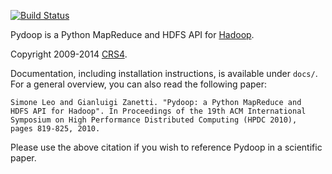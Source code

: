 [![Build Status](https://travis-ci.org/crs4/pydoop.png)](https://travis-ci.org/crs4/pydoop)

Pydoop is a Python MapReduce and HDFS API for
[Hadoop](http://hadoop.apache.org/).

Copyright 2009-2014 [CRS4](http://www.crs4.it/).

Documentation, including installation instructions, is available under
`docs/`.  For a general overview, you can also read the following
paper:

    Simone Leo and Gianluigi Zanetti. "Pydoop: a Python MapReduce and
    HDFS API for Hadoop". In Proceedings of the 19th ACM International
    Symposium on High Performance Distributed Computing (HPDC 2010),
    pages 819-825, 2010.

Please use the above citation if you wish to reference Pydoop in a
scientific paper.
